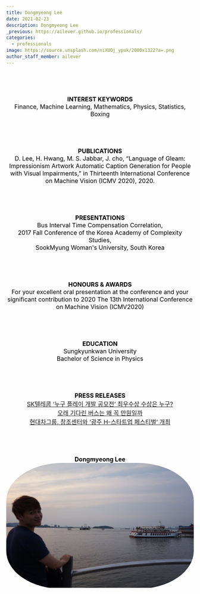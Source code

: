 ```yaml
---
title: Dongmyeong Lee
date: 2021-02-23
description: Dongmyeong Lee
_previous: https://ailever.github.io/professionals/
categories:
  - professionals
image: https://source.unsplash.com/niXUOj_ypuk/2000x1322?a=.png
author_staff_member: ailever
---
```



<br><br><br>
<div align="center" style="font-size:medium;font-weight:bold;color:black;background-color:unset;">INTEREST KEYWORDS</div>
<div align="center" style="font-size:medium;font-weight:normal;color:black;background-color:unset;">
  Finance, Machine Learning, Mathematics, Physics, Statistics, Boxing<br>
</div>

<br><br><br>
<div align="center" style="font-size:medium;font-weight:bold;color:black;background-color:unset;">PUBLICATIONS</div>
<div align="center" style="font-size:medium;font-weight:normal;color:black;background-color:unset;">
  D. Lee, H. Hwang, M. S. Jabbar, J. cho, “Language of Gleam: Impressionism Artwork Automatic Caption Generation for People with Visual Impairments,” in Thirteenth International Conference on Machine Vision (ICMV 2020), 2020.<br>
</div>

<br><br><br>
<div align="center" style="font-size:medium;font-weight:bold;color:black;background-color:unset;">PRESENTATIONS</div>
<div align="center" style="font-size:medium;font-weight:normal;color:black;background-color:unset;">
  Bus Interval Time Compensation Correlation,<br>
  2017 Fall Conference of the Korea Academy of Complexity Studies,<br>
  SookMyung Woman's University, South Korea<br>
</div>

<br><br><br>
<div align="center" style="font-size:medium;font-weight:bold;color:black;background-color:unset;">HONOURS & AWARDS</div>
<div align="center" style="font-size:medium;font-weight:normal;color:black;background-color:unset;">
  For your excellent oral presentation at the conference and your significant contribution to 2020 The 13th International Conference on Machine Vision (ICMV2020)<br>
</div>

<br><br><br>
<div align="center" style="font-size:medium;font-weight:bold;color:black;background-color:unset;">EDUCATION</div>
<div align="center" style="font-size:medium;font-weight:normal;color:black;background-color:unset;">
  Sungkyunkwan University<br>
  Bachelor of Science in Physics<br>
</div>

<br><br><br>
<div align="center" style="font-size:medium;font-weight:bold;color:black;background-color:unset;">PRESS RELEASES</div>
<div align="center" style="font-size:medium;font-weight:normal;color:black;background-color:unset;">
  <a href="https://biz.chosun.com/site/data/html_dir/2019/04/26/2019042600744.html" target="_blank">SK텔레콤 ‘누구 플레이 개발 공모전’ 최우수상 수상은 누구?</a><br>
  <a href="http://www.hani.co.kr/arti/culture/book/859041.html">오래 기다린 버스는 왜 꼭 만원일까</a><br>
  <a href="https://www.nocutnews.co.kr/news/4415920" target="_blank">현대차그룹, 창조센터와 ‘광주 H-스타트업 페스티벌’ 개최</a><br>
</div>

<br><br><br>
<div align="center" style="font-size:medium;font-weight:bold;color:black;background-color:unset;">Dongmyeong Lee</div>
<div align="center" style="border-radius:30%;overflow:hidden">
  <img src="https://github.com/ailever/ailever.github.io/raw/master/images/profiles/dongmyeong.jpg">
</div>

<br><br><br>
